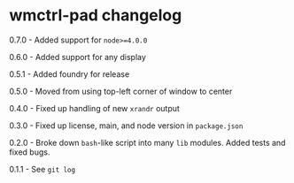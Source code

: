 # wmctrl-pad changelog
0.7.0 - Added support for `node>=4.0.0`

0.6.0 - Added support for any display

0.5.1 - Added foundry for release

0.5.0 - Moved from using top-left corner of window to center

0.4.0 - Fixed up handling of new `xrandr` output

0.3.0 - Fixed up license, main, and node version in `package.json`

0.2.0 - Broke down `bash`-like script into many `lib` modules. Added tests and fixed bugs.

0.1.1 - See `git log`
